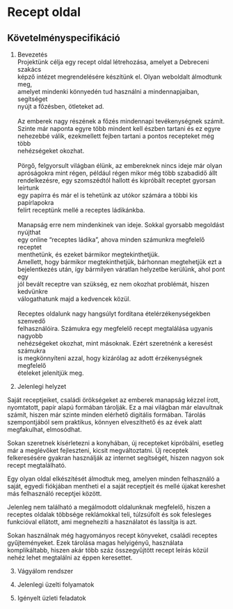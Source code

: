 # Recept oldal

Követelményspecifikáció
---
1. Bevezetés <br/>
Projektünk célja egy recept oldal létrehozása, amelyet a  Debreceni szakács <br/>
képző intézet megrendelésére készítünk el. Olyan weboldalt álmodtunk meg, <br/>
amelyet mindenki könnyedén tud használni a mindennapjaiban, segítséget<br/>
nyújt a főzésben, ötleteket ad. <br/>
<br/>Az emberek nagy részének a főzés mindennapi tevékenységnek számít. <br/>
Szinte már naponta egyre több mindent kell észben tartani és ez egyre <br/>
nehezebbé válik, ezekmellett  fejben tartani a pontos recepteket még több <br/>
nehézségeket okozhat. <br/>
<br/>Pörgő, felgyorsult világban élünk, az embereknek nincs ideje már olyan <br/>
apróságokra mint régen, például régen mikor még több szabadidő állt <br/>
rendelkezésre, egy szomszédtól hallott és kipróbált receptet gyorsan leírtunk <br/>
egy papírra és már el is tehetünk az utókor számára a többi kis papírlapokra <br/>
felírt receptünk mellé a receptes ládikánkba.<br/> 
<br/>Manapság erre nem mindenkinek van ideje. Sokkal gyorsabb megoldást nyújthat <br/>
egy online “receptes ládika”, ahova minden számunkra megfelelő receptet <br/>
menthetünk, és ezeket bármikor megtekinthetjük. <br/>
Amellett, hogy bármikor megtekinthetjük, bárhonnan megtehetjük ezt a <br/>
bejelentkezés után, így bármilyen váratlan helyzetbe kerülünk, ahol pont egy <br/>
jól bevált receptre van szükség, ez nem okozhat problémát, hiszen kedvünkre <br/>
válogathatunk majd a kedvencek közül. <br/>
<br/>Receptes oldalunk nagy hangsúlyt fordítana ételérzékenységekben szenvedő <br/>
felhasználóira. Számukra egy megfelelő recept megtalálása ugyanis nagyobb  <br/>
nehézségeket okozhat, mint másoknak. Ezért szeretnénk a keresést számukra <br/>
is megkönnyíteni azzal, hogy kizárólag az adott érzékenységnek megfelelő <br/>
ételeket jelenítjük meg.<br/>

2. Jelenlegi helyzet<br/>

Saját receptjeiket, családi örökségeket az emberek manapság kézzel írott, nyomtatott,
papír alapú formában tárolják. Ez a mai világban már elavultnak számít, hiszen már 
szinte minden elérhető digitális formában. Tárolás szempontjából sem praktikus, könnyen 
elveszíthető és az évek alatt megfakulhat, elmosódhat. 

Sokan szeretnek kísérletezni a konyhában, új recepteket kipróbálni, esetleg már a meglévőket
fejleszteni, kicsit megváltoztatni. Új receptek felkeresésére gyakran használják az internet
segítségét, hiszen nagyon sok recept megtalálható. 

Egy olyan oldal elkészítését álmodtuk meg, amelyen minden felhasználó a saját, egyedi fiókjában
mentheti el a saját receptjeit és mellé újakat kereshet más felhasználó receptjei között. 

Jelenleg nem található a megálmodott oldalunknak megfelelő, hiszen a receptes oldalak többsége
reklámokkal teli, túlzsúfolt és sok felesleges funkcióval ellátott, ami megnehezíti a használatot
és lassítja is azt.

Sokan használnak még hagyományos recept könyveket, családi receptes gyűjteményeket. Ezek tárolása 
magas helyigényű, használata komplikáltabb, hiszen akár több száz összegyűjtött recept leírás közül
nehéz lehet megtalálni az éppen keresettet. 


3. Vágyálom rendszer<br/>


4. Jelenlegi üzelti folyamatok<br/>

5. Igényelt üzleti feladatok<br/>
